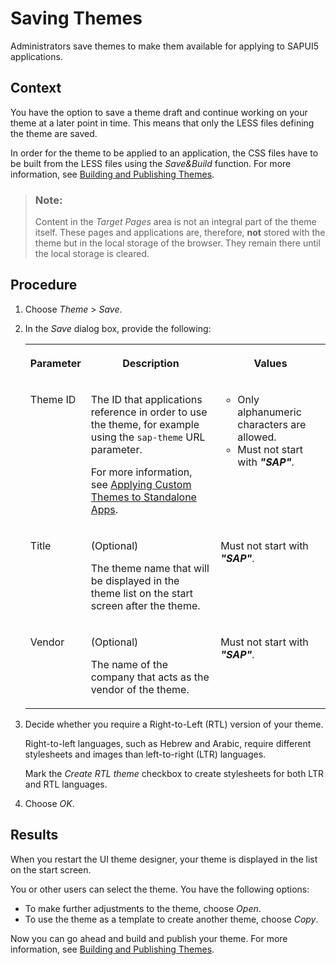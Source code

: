 <!-- loio26a9a94647f44b66804364c691bf8122 -->

# Saving Themes

Administrators save themes to make them available for applying to SAPUI5 applications.



## Context

You have the option to save a theme draft and continue working on your theme at a later point in time. This means that only the LESS files defining the theme are saved.

In order for the theme to be applied to an application, the CSS files have to be built from the LESS files using the *Save&Build* function. For more information, see [Building and Publishing Themes](building-and-publishing-themes-459c640.md).

> ### Note:  
> Content in the *Target Pages* area is not an integral part of the theme itself. These pages and applications are, therefore, **not** stored with the theme but in the local storage of the browser. They remain there until the local storage is cleared.



## Procedure

1.  Choose *Theme* \> *Save*.

2.  In the *Save* dialog box, provide the following:


    <table>
    <tr>
    <th valign="top">

    Parameter


    
    </th>
    <th valign="top">

    Description


    
    </th>
    <th valign="top">

    Values


    
    </th>
    </tr>
    <tr>
    <td valign="top">

    Theme ID


    
    </td>
    <td valign="top">

    The ID that applications reference in order to use the theme, for example using the `sap-theme` URL parameter.

    For more information, see [Applying Custom Themes to Standalone Apps](../Use-Case-Scenarios/applying-custom-themes-to-standalone-apps-e6ede69.md).


    
    </td>
    <td valign="top">

    -   Only alphanumeric characters are allowed.
    -   Must not start with ***"SAP"***.


    
    </td>
    </tr>
    <tr>
    <td valign="top">

    Title


    
    </td>
    <td valign="top">

    \(Optional\)

    The theme name that will be displayed in the theme list on the start screen after the theme.


    
    </td>
    <td valign="top">

    Must not start with ***"SAP"***.


    
    </td>
    </tr>
    <tr>
    <td valign="top">

    Vendor


    
    </td>
    <td valign="top">

    \(Optional\)

    The name of the company that acts as the vendor of the theme.


    
    </td>
    <td valign="top">

    Must not start with ***"SAP"***.


    
    </td>
    </tr>
    </table>
    
3.  Decide whether you require a Right-to-Left \(RTL\) version of your theme.

    Right-to-left languages, such as Hebrew and Arabic, require different stylesheets and images than left-to-right \(LTR\) languages.

    Mark the *Create RTL theme* checkbox to create stylesheets for both LTR and RTL languages.

4.  Choose *OK*.




<a name="loio26a9a94647f44b66804364c691bf8122__result_N10063_N10012_N10001"/>

## Results

When you restart the UI theme designer, your theme is displayed in the list on the start screen.

You or other users can select the theme. You have the following options:

-   To make further adjustments to the theme, choose *Open*.
-   To use the theme as a template to create another theme, choose *Copy*.

Now you can go ahead and build and publish your theme. For more information, see [Building and Publishing Themes](building-and-publishing-themes-459c640.md).

